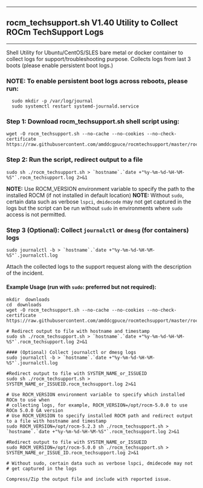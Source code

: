 ***
## rocm_techsupport.sh V1.40 Utility to Collect ROCm TechSupport Logs
***
Shell Utility for Ubuntu/CentOS/SLES bare metal or docker container to collect logs for support/troubleshooting purpose.
Collects logs from last 3 boots (please enable persistent boot logs.)
### NOTE: To enable persistent boot logs across reboots, please run:  
```
  sudo mkdir -p /var/log/journal
  sudo systemctl restart systemd-journald.service
```
### Step 1: Download rocm_techsupport.sh shell script using:
```
wget -O rocm_techsupport.sh --no-cache --no-cookies --no-check-certificate  https://raw.githubusercontent.com/amddcgpuce/rocmtechsupport/master/rocm_techsupport.sh
```
### Step 2: Run the script, redirect output to a file
```
sudo sh ./rocm_techsupport.sh > `hostname`.`date +"%y-%m-%d-%H-%M-%S"`.rocm_techsupport.log 2>&1
```
**NOTE:** Use ROCM_VERSION environment variable to specify the path to the installed ROCM (if not installed in default location)
**NOTE:** Without `sudo`, certain data such as verbose `lspci`, `dmidecode` may not get captured in the logs but the script can be run without `sudo` in environments where `sudo` access is not permitted.
### Step 3 (Optional): Collect `journalctl` or `dmesg` (for containers) logs
```
sudo journalctl -b > `hostname`.`date +"%y-%m-%d-%H-%M-%S"`.journalctl.log
```
Attach the collected logs to the support request along with the description of the incident.

#### Example Usage (run with `sudo`: preferred but not required):
```
mkdir  downloads
cd  downloads
wget -O rocm_techsupport.sh --no-cache --no-cookies --no-check-certificate https://raw.githubusercontent.com/amddcgpuce/rocmtechsupport/master/rocm_techsupport.sh

# Redirect output to file with hostname and timestamp
sudo sh ./rocm_techsupport.sh > `hostname`.`date +"%y-%m-%d-%H-%M-%S"`.rocm_techsupport.log 2>&1

#### (Optional) Collect journalctl or dmesg logs
sudo journalctl -b > `hostname`.`date +"%y-%m-%d-%H-%M-%S"`.journalctl.log

#Redirect output to file with SYSTEM_NAME_or_ISSUEID
sudo sh ./rocm_techsupport.sh > SYSTEM_NAME_or_ISSUEID.rocm_techsupport.log 2>&1

# Use ROCM_VERSION environment variable to specify which installed ROCm to use when
# collecting logs, for example, ROCM_VERSION=/opt/rocm-5.0.0 to use ROCm 5.0.0 GA version
# Use ROCM_VERSION to specify installed ROCM path and redirect output to a file with hostname and timestamp
sudo ROCM_VERSION=/opt/rocm-5.2.3 sh ./rocm_techsupport.sh > `hostname`.`date +"%y-%m-%d-%H-%M-%S"`.rocm_techsupport.log 2>&1

#Redirect output to file with SYSTEM_NAME_or_ISSUEID
sudo ROCM_VERSION=/opt/rocm-5.0.0 sh ./rocm_techsupport.sh > SYSTEM_NAME_or_ISSUE_ID.rocm_techsupport.log 2>&1

# Without sudo, certain data such as verbose lspci, dmidecode may not
# get captured in the logs

Compress/Zip the output file and include with reported issue.
```

